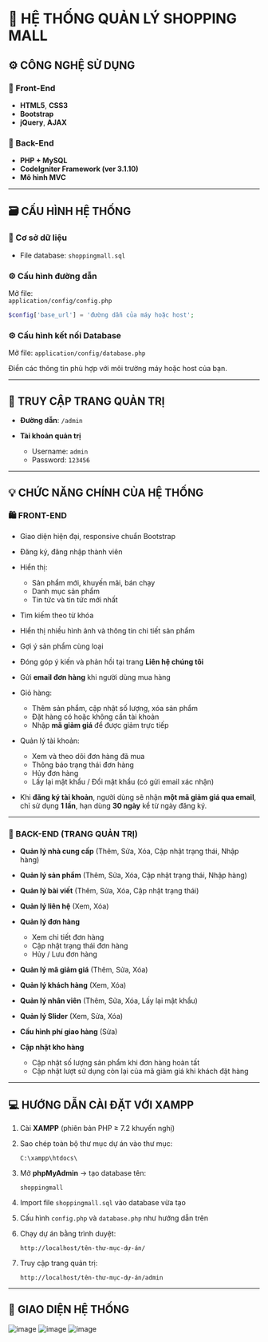 
# 🛒 HỆ THỐNG QUẢN LÝ SHOPPING MALL

## ⚙️ CÔNG NGHỆ SỬ DỤNG

### 🔸 Front-End
- **HTML5**, **CSS3**
- **Bootstrap**
- **jQuery**, **AJAX**

### 🔸 Back-End
- **PHP + MySQL**
- **CodeIgniter Framework (ver 3.1.10)**
- **Mô hình MVC**

---

## 🗃️ CẤU HÌNH HỆ THỐNG

### 📂 Cơ sở dữ liệu
- File database: `shoppingmall.sql`

### ⚙️ Cấu hình đường dẫn
Mở file:  
`application/config/config.php`
```php
$config['base_url'] = 'đường dẫn của máy hoặc host';
````

### ⚙️ Cấu hình kết nối Database

Mở file:
`application/config/database.php`

Điền các thông tin phù hợp với môi trường máy hoặc host của bạn.

---

## 🔑 TRUY CẬP TRANG QUẢN TRỊ

* **Đường dẫn**: `/admin`
* **Tài khoản quản trị**

  * Username: `admin`
  * Password: `123456`

---

## 💡 CHỨC NĂNG CHÍNH CỦA HỆ THỐNG

### 🛍️ FRONT-END

* Giao diện hiện đại, responsive chuẩn Bootstrap
* Đăng ký, đăng nhập thành viên
* Hiển thị:

  * Sản phẩm mới, khuyến mãi, bán chạy
  * Danh mục sản phẩm
  * Tin tức và tin tức mới nhất
* Tìm kiếm theo từ khóa
* Hiển thị nhiều hình ảnh và thông tin chi tiết sản phẩm
* Gợi ý sản phẩm cùng loại
* Đóng góp ý kiến và phản hồi tại trang **Liên hệ chúng tôi**
* Gửi **email đơn hàng** khi người dùng mua hàng
* Giỏ hàng:

  * Thêm sản phẩm, cập nhật số lượng, xóa sản phẩm
  * Đặt hàng có hoặc không cần tài khoản
  * Nhập **mã giảm giá** để được giảm trực tiếp
* Quản lý tài khoản:

  * Xem và theo dõi đơn hàng đã mua
  * Thông báo trạng thái đơn hàng
  * Hủy đơn hàng
  * Lấy lại mật khẩu / Đổi mật khẩu (có gửi email xác nhận)
* Khi **đăng ký tài khoản**, người dùng sẽ nhận **một mã giảm giá qua email**, chỉ sử dụng **1 lần**, hạn dùng **30 ngày** kể từ ngày đăng ký.

---

### 🧰 BACK-END (TRANG QUẢN TRỊ)

* **Quản lý nhà cung cấp** (Thêm, Sửa, Xóa, Cập nhật trạng thái, Nhập hàng)
* **Quản lý sản phẩm** (Thêm, Sửa, Xóa, Cập nhật trạng thái, Nhập hàng)
* **Quản lý bài viết** (Thêm, Sửa, Xóa, Cập nhật trạng thái)
* **Quản lý liên hệ** (Xem, Xóa)
* **Quản lý đơn hàng**

  * Xem chi tiết đơn hàng
  * Cập nhật trạng thái đơn hàng
  * Hủy / Lưu đơn hàng
* **Quản lý mã giảm giá** (Thêm, Sửa, Xóa)
* **Quản lý khách hàng** (Xem, Xóa)
* **Quản lý nhân viên** (Thêm, Sửa, Xóa, Lấy lại mật khẩu)
* **Quản lý Slider** (Xem, Sửa, Xóa)
* **Cấu hình phí giao hàng** (Sửa)
* **Cập nhật kho hàng**

  * Cập nhật số lượng sản phẩm khi đơn hàng hoàn tất
  * Cập nhật lượt sử dụng còn lại của mã giảm giá khi khách đặt hàng

---

## 💻 HƯỚNG DẪN CÀI ĐẶT VỚI XAMPP

1. Cài **XAMPP** (phiên bản PHP ≥ 7.2 khuyến nghị)
2. Sao chép toàn bộ thư mục dự án vào thư mục:

   ```
   C:\xampp\htdocs\
   ```
3. Mở **phpMyAdmin** → tạo database tên:

   ```
   shoppingmall
   ```
4. Import file `shoppingmall.sql` vào database vừa tạo
5. Cấu hình `config.php` và `database.php` như hướng dẫn trên
6. Chạy dự án bằng trình duyệt:

   ```
   http://localhost/tên-thư-mục-dự-án/
   ```
7. Truy cập trang quản trị:

   ```
   http://localhost/tên-thư-mục-dự-án/admin
   ```

---

## 📸 GIAO DIỆN HỆ THỐNG

![image](https://github.com/user-attachments/assets/2943181d-a87b-4ab0-b27f-24dfe5753f5f)
![image](https://github.com/user-attachments/assets/7e5bae27-359f-4661-9120-81cc19c28cbd)
![image](https://github.com/user-attachments/assets/3e3f54a9-7f0e-4582-a00e-a4ecdcb15f91)



